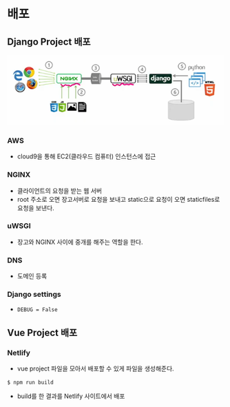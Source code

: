 # 배포



## Django Project 배포

![image-20210514093505798](배포.assets/image-20210514093505798.png)

### AWS

- cloud9을 통해 EC2(클라우드 컴퓨터) 인스턴스에 접근



### NGINX

- 클라이언트의 요청을 받는 웹 서버
- root 주소로 오면 장고서버로 요청을 보내고 static으로 요청이 오면 staticfiles로 요청을 보낸다.



### uWSGI

- 장고와 NGINX 사이에 중개를 해주는 역할을 한다.



### DNS

- 도메인 등록



### Django settings

- `DEBUG = False` 





## Vue Project 배포



### Netlify

- vue project 파일을 모아서 배포할 수 있게 파일을 생성해준다.

```
$ npm run build
```



- build를 한 결과를 Netlify 사이트에서 배포

